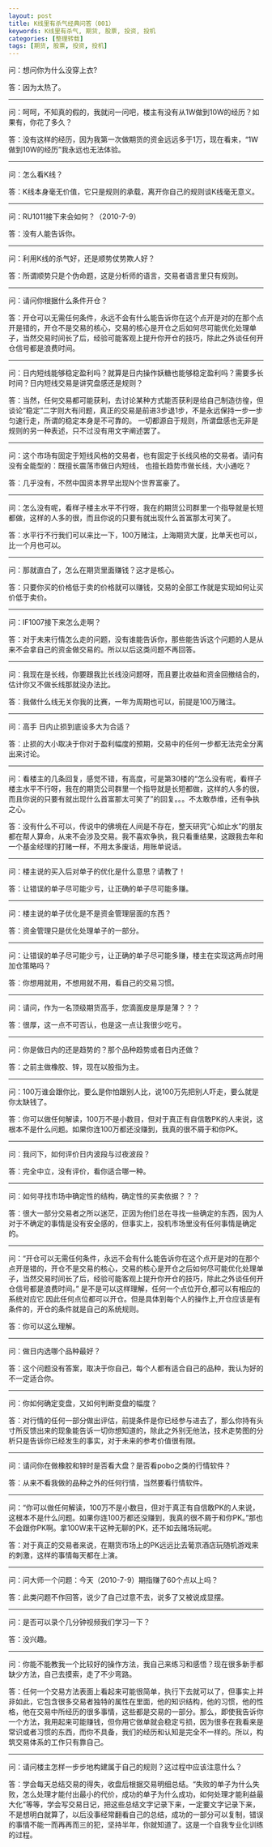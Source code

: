 ```yaml
---
layout: post
title: K线里有杀气经典问答（001）
keywords: K线里有杀气, 期货, 股票, 投资, 投机
categories: [整理转载]
tags: [期货, 股票, 投资, 投机]
---
```

问：想问你为什么没穿上衣?

答：因为太热了。

* * *

问：呵呵，不知真的假的，我就问一问吧，楼主有没有从1W做到10W的经历？如果有，你花了多久？

答：没有这样的经历，因为我第一次做期货的资金远远多于1万，现在看来，“1W做到10W的经历”我永远也无法体验。

* * *

问：怎么看K线？

答：K线本身毫无价值，它只是规则的承载，离开你自己的规则谈K线毫无意义。

* * *

问：RU1011接下来会如何？（2010-7-9）

答：没有人能告诉你。

* * *

问：利用K线的杀气好，还是顺势仗势欺人好？

答：所谓顺势只是个伪命题，这是分析师的语言，交易者语言里只有规则。
<!-- more -->
* * *

问：请问你根据什么条件开仓？

答：开仓可以无需任何条件，永远不会有什么能告诉你在这个点开是对的在那个点开是错的，开仓不是交易的核心，交易的核心是开仓之后如何尽可能优化处理单子，当然交易时间长了后，经验可能客观上提升你开仓的技巧，除此之外谈任何开仓信号都是浪费时间。

* * *

问：日内短线能够稳定盈利吗？就算是日内操作妖糖也能够稳定盈利吗？需要多长时间？日内短线交易是讲究盘感还是规则？

答：当然，任何交易都可能获利，去讨论某种方式能否获利是给自己制造彷徨，但谈论“稳定”二字则大有问题，真正的交易是前进3步退1步，不是永远保持一步一步匀速行走，所谓的稳定本身是不可靠的。
一切都源自于规则，所谓盘感也无非是规则的另一种表述，只不过没有用文字阐述罢了。

* * *

问：这个市场有固定于短线风格的交易者，也有固定于长线风格的交易者。请问有没有全能型的：既擅长震荡市做日内短线， 也擅长趋势市做长线，大小通吃？

答：几乎没有，不然中国资本界早出现N个世界富豪了。

* * *

问：怎么没有呢，看样子楼主水平不行呀，我在的期货公司群里一个指导就是长短都做，这样的人多的很，而且你说的只要有就出现什么首富那太可笑了。

答：水平行不行我们可以来比一下，100万赌注，上海期货大厦，比单天也可以，比一个月也可以。

* * *

问：那就直白了，怎么在期货里面赚钱？这才是核心。

答：只要你买的价格低于卖的价格就可以赚钱，交易的全部工作就是实现如何让买价低于卖价。

* * *

问：IF1007接下来怎么走啊？

答：对于未来行情怎么走的问题，没有谁能告诉你，那些能告诉这个问题的人是从来不会拿自己的资金做交易的。所以以后这类问题不再回答。

* * *

问：我现在是长线，你要跟我比长线没问题呀，而且要比收益和资金回撤结合的，估计你又不做长线那就没办法比。

答：我做什么线无关你我的比赛，一年为周期也可以，前提是100万赌注。

* * *

问：高手 日内止损到底设多大为合适？

答：止损的大小取决于你对于盈利幅度的预期，交易中的任何一步都无法完全分离出来讨论。

* * *

问：看楼主的几条回复，感觉不错，有高度，可是第30楼的“怎么没有呢，看样子楼主水平不行呀，我在的期货公司群里一个指导就是长短都做，这样的人多的很，而且你说的只要有就出现什么首富那太可笑了”的回复。。。不太敢恭维，还有争执之心。

答：没有什么不可以，传说中的佛境在人间是不存在，整天研究“心如止水”的朋友都在帮人算命，从来不会涉及交易。我不喜欢争执，我只看重结果，这跟我去年和一个基金经理的打赌一样，不用太多废话，用账单说话。

* * *

问：楼主说的买入后对单子的优化是什么意思？请教了！

答：让错误的单子尽可能少亏，让正确的单子尽可能多赚。

* * *

问：楼主说的单子优化是不是资金管理层面的东西？

答：资金管理只是优化处理单子的一部分。

* * *

问：让错误的单子尽可能少亏，让正确的单子尽可能多赚，楼主在实现这两点时用加仓策略吗？

答：你想用就用，不想用就不用，看自己的交易习惯。

* * *

问：请问，作为一名顶级期货高手，您滴面皮是厚是薄？？？

答：很厚，这一点不可否认，也是这一点让我很少吃亏。

* * *

问：你是做日内的还是趋势的？那个品种趋势或者日内还做？

答：之前主做橡胶、锌，现在以股指为主。

* * *

问：100万谁会跟你比，要么是你怕跟别人比，说100万先把别人吓走，要么就是你太缺钱了。

答：你可以做任何解读，100万不是小数目，但对于真正有自信敢PK的人来说，这根本不是什么问题。如果你连100万都还没赚到，我真的很不屑于和你PK。

* * *

问：我问下，如何评价日内波段与过夜波段？

答：完全中立，没有评价，看你适合哪一种。

* * *

问：如何寻找市场中确定性的结构，确定性的买卖依据？？？

答：很大一部分交易者之所以迷茫，正因为他们总在寻找一些确定的东西，因为人对于不确定的事情是没有安全感的，但事实上，投机市场里没有任何事情是确定的。

* * *

问：“开仓可以无需任何条件，永远不会有什么能告诉你在这个点开是对的在那个点开是错的，开仓不是交易的核心，交易的核心是开仓之后如何尽可能优化处理单子，当然交易时间长了后，经验可能客观上提升你开仓的技巧，除此之外谈任何开仓信号都是浪费时间。” 是不是可以这样理解，任何一个点位开仓,都可以有相应的系统对应它.因此任何点位都可以开仓。但是具体到每个人的操作上,开仓应该是有条件的，开仓的条件就是自己的系统规则。

答：你可以这么理解。

* * *

问：做日内选哪个品种最好？

答：这个问题没有答案，取决于你自己，每个人都有适合自己的品种，我认为好的不一定适合你。

* * *

问：你如何确定变盘，又如何判断变盘的幅度？

答：对行情的任何一部分做出评估，前提条件是你已经参与进去了，那么你持有头寸所反馈出来的现象能告诉一切你想知道的，除此之外别无他法，技术走势图的分析只是告诉你已经发生的事实，对于未来的参考价值很有限。

* * *

问：请问你在做橡胶和锌时是否看大盘？是否看pobo之类的行情软件？

答：从来不看我做的品种之外的任何行情，当然要看行情软件。

* * *

问：“你可以做任何解读，100万不是小数目，但对于真正有自信敢PK的人来说，这根本不是什么问题。如果你连100万都还没赚到，我真的很不屑于和你PK。”那也不会跟你PK啊。拿100W来干这种无聊的PK，还不如去赌场玩呢。

答：对于真正的交易者来说，在期货市场上的PK远远比去葡京酒店玩随机游戏来的刺激，这样的事情每天都在上演。

* * *

问：问大师一个问题：今天（2010-7-9）期指赚了60个点以上吗？

答：此类问题不作回答，说少了自己过意不去，说多了又被说成显摆。

* * *

问：是否可以录个几分钟视频我们学习一下？

答：没兴趣。

* * *

问：你能不能教我一个比较好的操作方法，我自己来练习和感悟？现在很多新手都缺少方法，自己去摸索，走了不少弯路。

答：任何一个交易方法表面上看起来可能很简单，执行下去就可以了，但事实上并非如此，它包含很多交易者独特的属性在里面，他的知识结构，他的习惯，他的性格，他在交易中所经历的很多事情，这些都是交易的一部分。那么，即使我告诉你一个方法，我用起来可能赚钱，但你用它做单就会稳定亏损，因为很多在我看来是常识或者习惯的东西，而你不具备，我们的经历和认知是完全不一样的。所以，构筑交易体系的工作只有靠自己。

* * *

问：请问楼主怎样一步步地构建属于自己的规则？这过程中应该注意什么？

答：学会每天总结交易的得失，收盘后根据交易明细总结。“失败的单子为什么失败，怎么处理才能付出最小的代价，成功的单子为什么成功，如何处理才能利益最大化”等等，学会写交易日记，把这些总结文字记录下来，一定要文字记录下来，不是想明白就算了，以后没事经常翻看自己的总结，成功的一部分可以复制，错误的事情不能一而再再而三的犯，坚持半年，你就知道了。这是一个自我专业化训练的过程。